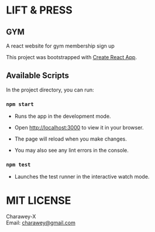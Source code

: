 # LIFT & PRESS

## GYM

A react website for gym membership sign up

This project was bootstrapped with [Create React App](https://github.com/facebook/create-react-app).

## Available Scripts

In the project directory, you can run:

### `npm start`

- Runs the app in the development mode.
- Open [http://localhost:3000](http://localhost:3000) to view it in your browser.

- The page will reload when you make changes.
- You may also see any lint errors in the console.

### `npm test`

- Launches the test runner in the interactive watch mode.

# MIT LICENSE
Charawey-X \
Email: [charawey@gmail.com](charawey@gmail.com)
